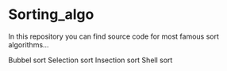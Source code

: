 # Sorting_algo
In this repository you can find source code for most famous sort algorithms... 

Bubbel sort
Selection sort
Insection sort
Shell sort
